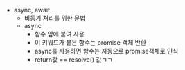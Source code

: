 - async, await
	- 비동기 처리를 위한 문법
	- async
		- 함수 앞에 붙여 사용
		- 이 키워드가 붙은 함수는 promise 객체 반환
		- async를 사용하면 함수는 자동으로 promise객체로 인식
		- return값 == resolve() 값ㄱㄱ
